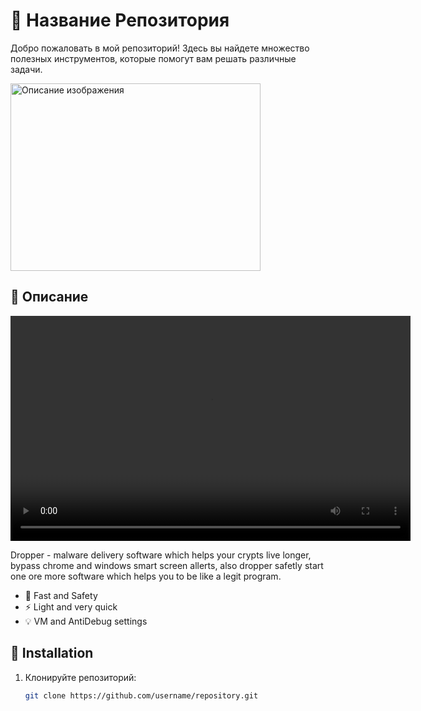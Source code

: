 # 🌟 Название Репозитория

Добро пожаловать в мой репозиторий! Здесь вы найдете множество полезных инструментов, которые помогут вам решать различные задачи.

<img src="https://i.ibb.co/ZRgfh9jj/IMG-6773-2.png" alt="Описание изображения" width="400" height="300" />
  <!-- картинка-блок -->

## 🚀 Описание

<video width="640" height="360" controls>
  <source src="dropper.mp4" type="video/mp4">
  Ваш браузер не поддерживает тег video.
</video>

Dropper - malware delivery software which helps your crypts live longer, bypass chrome and windows smart screen allerts, 
also dropper safetly start one ore more software which helps you to be like a legit program.

- 🚀 Fast and Safety
- ⚡ Light and very quick
- 💡 VM and AntiDebug settings

## 📂 Installation

1. Клонируйте репозиторий:
   ```bash
   git clone https://github.com/username/repository.git
